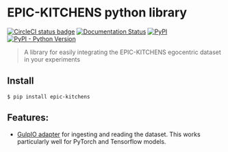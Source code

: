 # EPIC-KITCHENS python library

[![CircleCI status badge](https://img.shields.io/circleci/project/github/epic-kitchens/epic-lib/master.svg)](https://circleci.com/gh/epic-kitchens/epic-lib)
[![Documentation Status](https://readthedocs.org/projects/epic-kitchens/badge/?version=latest)](http://epic-kitchens.readthedocs.io/en/latest/?badge=latest)
[![PyPI](https://img.shields.io/pypi/v/epic-kitchens.svg)](https://pypi.org/project/epic-kitchens/#description)
[![PyPI - Python Version](https://img.shields.io/pypi/pyversions/epic-kitchens.svg)](https://pypi.org/project/epic-kitchens/)

> A library for easily integrating the EPIC-KITCHENS egocentric dataset in your
> experiments 

## Install

```console
$ pip install epic-kitchens
```

## Features:

* [GulpIO adapter](https://github.com/TwentyBN/GulpIO#loading-data) for ingesting and reading the 
  dataset. This works particularly well for PyTorch and Tensorflow models.
